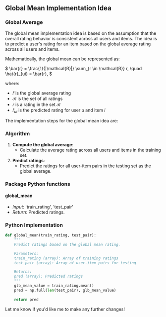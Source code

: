 ## Global Mean Implementation Idea

### Global Average

The global mean implementation idea is based on the assumption that the overall rating behavior is consistent across all users and items. The idea is to predict a user's rating for an item based on the global average rating across all users and items.

Mathematically, the global mean can be represented as:

$
		\bar{r} = \frac{1}{|\mathcal{R}|} \sum_{r \in \mathcal{R}} r, \quad \hat{r}_{ui} = \bar{r},
$

where:

* $\bar{r}$ is the global average rating
* $\mathcal{R}$ is the set of all ratings
* $r$ is a rating in the set $\mathcal{R}$
* $\hat{r}_{ui}$ is the predicted rating for user $u$ and item $i$

The implementation steps for the global mean idea are:

### Algorithm

1. **Compute the global average**:
	* Calculate the average rating across all users and items in the training set.
2. **Predict ratings**:
	* Predict the ratings for all user-item pairs in the testing set as the global average.

### Package Python functions

#### global_mean
- *Input*: 'train_rating', 'test_pair'
- *Return*: Predicted ratings.

### Python Implementation
```python
def global_mean(train_rating, test_pair):
    """
    Predict ratings based on the global mean rating.

    Parameters:
    train_rating (array): Array of training ratings
    test_pair (array): Array of user-item pairs for testing

    Returns:
    pred (array): Predicted ratings
    """
    glb_mean_value = train_rating.mean()
    pred = np.full(len(test_pair), glb_mean_value)
    
    return pred
```
Let me know if you'd like me to make any further changes!